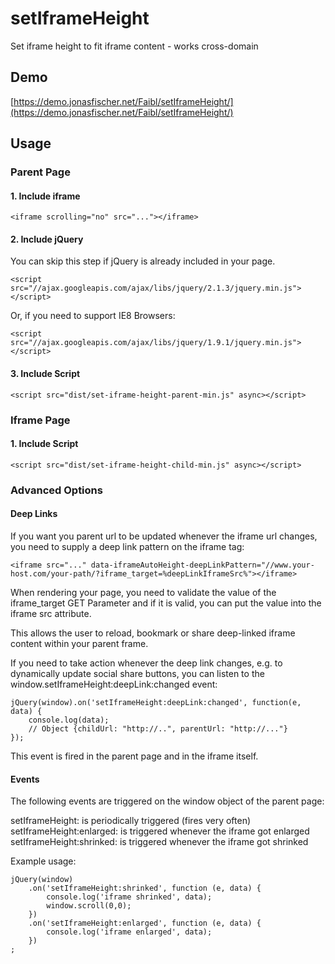 setIframeHeight
==============================

Set iframe height to fit iframe content - works cross-domain


Demo
----

[https://demo.jonasfischer.net/Faibl/setIframeHeight/](https://demo.jonasfischer.net/Faibl/setIframeHeight/)


Usage
-----

### Parent Page

#### 1. Include iframe
    
    <iframe scrolling="no" src="..."></iframe>

#### 2. Include jQuery
    
You can skip this step if jQuery is already included in your page. 
    
    <script src="//ajax.googleapis.com/ajax/libs/jquery/2.1.3/jquery.min.js"></script>
    
Or, if you need to support IE8 Browsers:

    <script src="//ajax.googleapis.com/ajax/libs/jquery/1.9.1/jquery.min.js"></script>
    
#### 3. Include Script
    
    <script src="dist/set-iframe-height-parent-min.js" async></script>

### Iframe Page

#### 1. Include Script
    
    <script src="dist/set-iframe-height-child-min.js" async></script>

    
### Advanced Options

#### Deep Links

If you want you parent url to be updated whenever the iframe url changes, you need to supply a deep link pattern on the iframe tag:

    <iframe src="..." data-iframeAutoHeight-deepLinkPattern="//www.your-host.com/your-path/?iframe_target=%deepLinkIframeSrc%"></iframe>
    
When rendering your page, you need to validate the value of the iframe_target GET Parameter and if it is valid, you can put the value into the iframe src attribute.

This allows the user to reload, bookmark or share deep-linked iframe content within your parent frame.

If you need to take action whenever the deep link changes, e.g. to dynamically update social share buttons, you can listen to the window.setIframeHeight:deepLink:changed event:

    jQuery(window).on('setIframeHeight:deepLink:changed', function(e, data) {
        console.log(data);
        // Object {childUrl: "http://..", parentUrl: "http://..."}
    });

This event is fired in the parent page and in the iframe itself.

#### Events

The following events are triggered on the window object of the parent page:

setIframeHeight: is periodically triggered (fires very often)
setIframeHeight:enlarged: is triggered whenever the iframe got enlarged
setIframeHeight:shrinked: is triggered whenever the iframe got shrinked

Example usage:

    jQuery(window)
        .on('setIframeHeight:shrinked', function (e, data) {
            console.log('iframe shrinked', data);
            window.scroll(0,0);
        })
        .on('setIframeHeight:enlarged', function (e, data) {
            console.log('iframe enlarged', data);
        })
    ;
